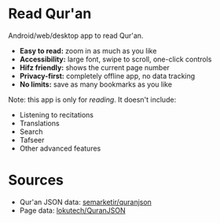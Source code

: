 # Read Qur'an

Android/web/desktop app to read Qur'an.

- **Easy to read:** zoom in as much as you like
- **Accessibility:** large font, swipe to scroll, one-click controls
- **Hifz friendly:** shows the current page number
- **Privacy-first:** completely offline app, no data tracking
- **No limits:** save as many bookmarks as you like

Note: this app is only for *reading*. It doesn't include:

- Listening to recitations
- Translations
- Search
- Tafseer
- Other advanced features

# Sources

- Qur'an JSON data: [semarketir/quranjson](https://github.com/semarketir/quranjson)
- Page data: [lokutech/QuranJSON](https://github.com/lokutech/QuranJSON)
